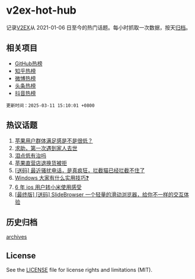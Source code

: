 # v2ex-hot-hub

 记录[V2EX](https://www.v2ex.com/)从 2021-01-06 日至今的热门话题。每小时抓取一次数据，按天[归档](archives)。
 
 ## 相关项目

- [GitHub热榜](https://github.com/lonnyzhang423/github-hot-hub)
- [知乎热榜](https://github.com/lonnyzhang423/zhihu-hot-hub)
- [微博热榜](https://github.com/lonnyzhang423/weibo-hot-hub)
- [头条热榜](https://github.com/lonnyzhang423/toutiao-hot-hub)
- [抖音热榜](https://github.com/lonnyzhang423/douyin-hot-hub)


 `更新时间：2025-03-11 15:10:01 +0800`

## 热议话题

1. [苹果用户群体满足感是不是很低？](https://www.v2ex.com/t/1117467)
1. [求助，第一次遇到家人去世](https://www.v2ex.com/t/1117397)
1. [泪点低有治吗](https://www.v2ex.com/t/1117416)
1. [苹果直营店退换货被拒](https://www.v2ex.com/t/1117299)
1. [[送码] 最近骚扰电话，是真疯狂，拦截猫已经拦截不住了](https://www.v2ex.com/t/1117262)
1. [Windows 大家有什么实用技巧❓](https://www.v2ex.com/t/1117268)
1. [6 年 ios 用户转小米使用感受](https://www.v2ex.com/t/1117466)
1. [[最终版] [送码] SlideBrowser 一个轻量的滑动浏览器，给你不一样的交互体验](https://www.v2ex.com/t/1117474)

## 历史归档

[archives](archives)

## License

See the [LICENSE](LICENSE) file for license rights and limitations (MIT).
